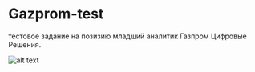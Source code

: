 # Gazprom-test


тестовое задание на позизию младший аналитик Газпром Цифровые Решения. 

![alt text]([https://freeimage.host/i/UwQ8Pa.png](https://images.unsplash.com/photo-1659905323699-7d7c8e0328d5?ixlib=rb-1.2.1&ixid=MnwxMjA3fDB8MHxwaG90by1wYWdlfHx8fGVufDB8fHx8&auto=format&fit=crop&w=687&q=80))

